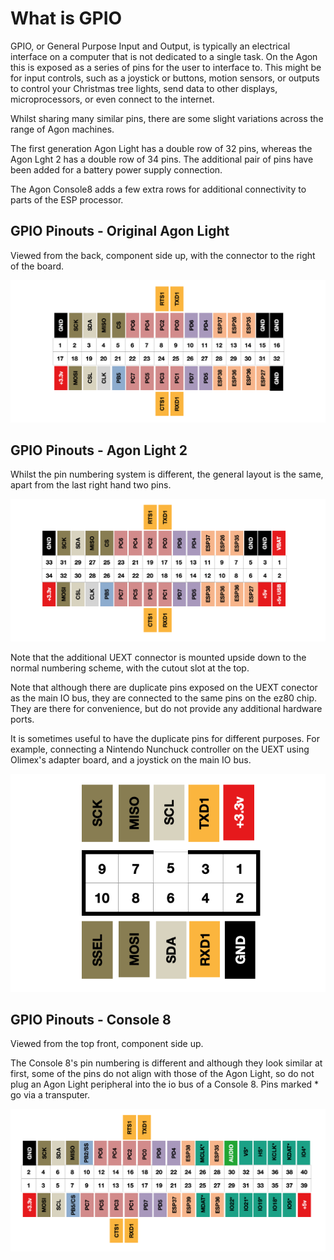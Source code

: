 # What is GPIO

GPIO, or General Purpose Input and Output, is typically an electrical interface on a computer that is not dedicated to a single task. On the Agon this is exposed as a series of pins for the user to interface to. This might be for input controls, such as a joystick or buttons, motion sensors, or outputs to control your Christmas tree lights, send data to other displays, microprocessors, or even connect to the internet.

Whilst sharing many similar pins, there are some slight variations across the range of Agon machines.

The first generation Agon Light has a double row of 32 pins, whereas the Agon Lght 2 has a double row of 34 pins. The additional pair of pins have been added for a battery power supply connection.

The Agon Console8 adds a few extra rows for additional connectivity to parts of the ESP processor.


## GPIO Pinouts - Original Agon Light

Viewed from the back, component side up, with the connector to the right of the board.

![](./images/iopinsAL1.png)

## GPIO Pinouts - Agon Light 2

Whilst the pin numbering system is different, the general layout is the same, apart from the last right hand two pins.

![](./images/iopinsAL2.png)

Note that the additional UEXT connector is mounted upside down to the normal numbering scheme, with the cutout slot at the top. 

Note that although there are duplicate pins exposed on the UEXT conector as the main IO bus, they are connected to the same pins on the ez80 chip. They are there for convenience, but do not provide any additional hardware ports.

It is sometimes useful to have the duplicate pins for different purposes. For example, connecting a Nintendo Nunchuck controller on the UEXT using Olimex's adapter board, and a joystick on the main IO bus.

![](./images/io_uext.png)

## GPIO Pinouts - Console 8

Viewed from the top front, component side up.

The Console 8's pin numbering is different and although they look similar at first, some of the pins do not align with those of the Agon Light, so do not plug an Agon Light peripheral into the io bus of a Console 8.
Pins marked * go via a transputer.

![](./images/iopinsC8.png)
